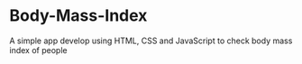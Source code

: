 # Body-Mass-Index
A simple app develop using HTML, CSS and JavaScript to check body mass index of people
